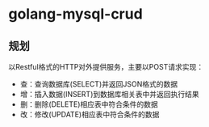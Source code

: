 # golang-mysql-crud

## 规划

以Restful格式的HTTP对外提供服务，主要以POST请求实现：

- 查：查询数据库(SELECT)并返回JSON格式的数据
- 增：插入数据(INSERT)到数据库相关表中并返回执行结果
- 删：删除(DELETE)相应表中符合条件的数据
- 改：修改(UPDATE)相应表中符合条件的数据